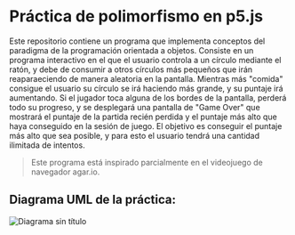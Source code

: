 # Práctica de polimorfismo en p5.js

Este repositorio contiene un programa que implementa conceptos del paradigma de la programación orientada a objetos.
Consiste en un programa interactivo en el que el usuario controla a un círculo mediante el ratón, y debe de consumir a otros círculos más pequeños que irán reaparaeciendo de manera aleatoria en la pantalla. Mientras más "comida" consigue el usuario su círculo se irá haciendo más grande, y su puntaje irá aumentando.
Si el jugador toca alguna de los bordes de la pantalla, perderá todo su progreso, y se desplegará una pantalla de "Game Over" que mostrará el puntaje de la partida recién perdida y el puntaje más alto que haya conseguido en la sesión de juego. El objetivo es conseguir el puntaje más alto que sea posible, y para esto el usuario tendrá una cantidad ilimitada de intentos.

>Este programa está inspirado parcialmente en el videojuego de navegador agar.io.

## Diagrama UML de la práctica:

![Diagrama sin título](https://user-images.githubusercontent.com/126859766/234768056-b8a6c427-ec92-48de-9415-3a7b35ba2d0c.jpg)

